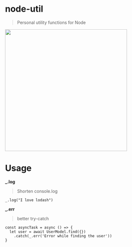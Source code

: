 # node-util
> Personal utility functions for Node

<img src="http://i.imgur.com/rnw6meJ.jpg" width="400"/>

# Usage

**_.log**
> Shorten console.log
```
_.log("I love lodash")
```

**_.err**
> better try-catch
```
const asyncTask = async () => {
  let user = await UserModel.find({})
    .catch(_.err('Error while finding the user'))
}
```
